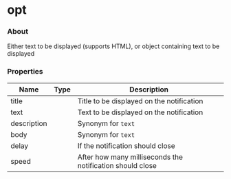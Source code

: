 # opt

### About

Either text to be displayed (supports HTML), or object containing text to be displayed

### Properties

<table><thead><tr><th>Name</th><th data-type="select" data-multiple>Type</th><th>Description</th></tr></thead><tbody><tr><td>title</td><td></td><td>Title to be displayed on the notification</td></tr><tr><td>text</td><td></td><td>Text to be displayed on the notification</td></tr><tr><td>description</td><td></td><td>Synonym for <code>text</code></td></tr><tr><td>body</td><td></td><td>Synonym for <code>text</code> </td></tr><tr><td>delay</td><td></td><td>If the notification should close</td></tr><tr><td>speed</td><td></td><td>After how many milliseconds the notification should close</td></tr></tbody></table>
